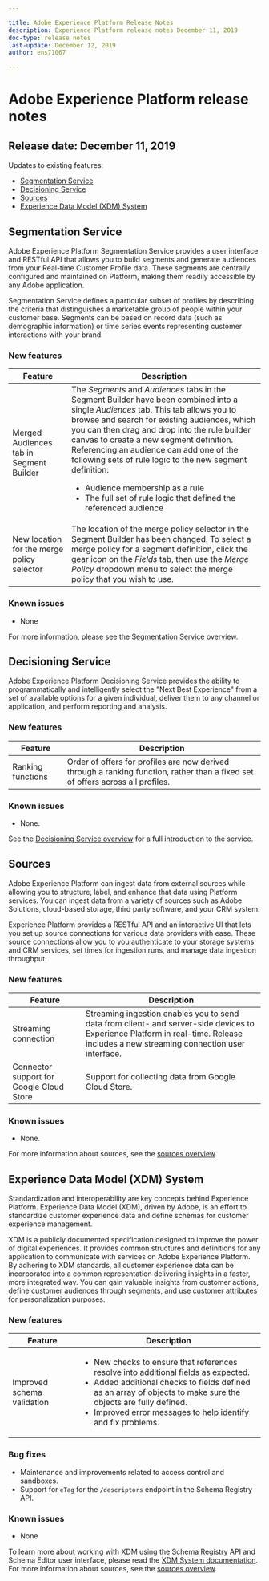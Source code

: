 ```yaml
---

title: Adobe Experience Platform Release Notes
description: Experience Platform release notes December 11, 2019
doc-type: release notes
last-update: December 12, 2019
author: ens71067

---
```


# Adobe Experience Platform release notes 
## Release date: December 11, 2019

Updates to existing features:
* [Segmentation Service](#segmentation-service)
* [Decisioning Service](#decisioning-service)
* [Sources](#sources)
* [Experience Data Model (XDM) System](#experience-data-model-xdm-system)

## Segmentation Service

Adobe Experience Platform Segmentation Service provides a user interface and RESTful API that allows you to build segments and generate audiences from your Real-time Customer Profile data. These segments are centrally configured and maintained on Platform, making them readily accessible by any Adobe application.

Segmentation Service defines a particular subset of profiles by describing the criteria that distinguishes a marketable group of people within your customer base. Segments can be based on record data (such as demographic information) or time series events representing customer interactions with your brand.

### New features

Feature | Description
--- | ---
Merged Audiences tab in Segment Builder | The _Segments_ and _Audiences_ tabs in the Segment Builder have been combined into a single _Audiences_ tab. This tab allows you to browse and search for existing audiences, which you can then drag and drop into the rule builder canvas to create a new segment definition. Referencing an audience can add one of the following sets of rule logic to the new segment definition:<br><ul><li>Audience membership as a rule</li><li>The full set of rule logic that defined the referenced audience</li></ul>
New location for the merge policy selector | The location of the merge policy selector in the Segment Builder has been changed. To select a merge policy for a segment definition, click the gear icon on the _Fields_ tab, then use the _Merge Policy_ dropdown menu to select the merge policy that you wish to use.

### Known issues

* None

For more information, please see the [Segmentation Service overview](../segmentation_overview/segmentation-overview.md).

## Decisioning Service

Adobe Experience Platform Decisioning Service provides the ability to programmatically and intelligently select the "Next Best Experience" from a set of available options for a given individual, deliver them to any channel or application, and perform reporting and analysis.

### New features

| Feature    | Description  |
| -----------| ---------- |
| Ranking functions | Order of offers for profiles are now derived through a ranking function, rather than a fixed set of offers across all profiles. |

### Known issues

* None.

See the [Decisioning Service overview](../../../api-specification/markdown/narrative/technical_overview/decisioning-overview/decisioning-service-overview.md) for a full introduction to the service.

## Sources

Adobe Experience Platform can ingest data from external sources while allowing you to structure, label, and enhance that data using Platform services. You can ingest data from a variety of sources such as Adobe Solutions, cloud-based storage, third party software, and your CRM system.

Experience Platform provides a RESTful API and an interactive UI that lets you set up source connections for various data providers with ease. These source connections allow you to you authenticate to your storage systems and CRM services, set times for ingestion runs, and manage data ingestion throughput.

### New features

| Feature    | Description  |
| ---------- | ------------ |
| Streaming connection | Streaming ingestion enables you to send data from client- and server-side devices to Experience Platform in real-time. Release includes a new streaming connection user interface. |
| Connector support for Google Cloud Store | Support for collecting data from Google Cloud Store. |

### Known issues

* None.

For more information about sources, see the [sources overview](../../../api-specification/markdown/narrative/technical_overview/acp_connectors_overview/acp-connectors-overview.md).

## Experience Data Model (XDM) System

Standardization and interoperability are key concepts behind Experience Platform. Experience Data Model (XDM), driven by Adobe, is an effort to standardize customer experience data and define schemas for customer experience management.

XDM is a publicly documented specification designed to improve the power of digital experiences. It provides common structures and definitions for any application to communicate with services on Adobe Experience Platform. By adhering to XDM standards, all customer experience data can be incorporated into a common representation delivering insights in a faster, more integrated way. You can gain valuable insights from customer actions, define customer audiences through segments, and use customer attributes for personalization purposes.

### New features

Feature | Description
--- | ---
Improved schema validation| <ul><li>New checks to ensure that references resolve into additional fields as expected.</li><li>Added additional checks to fields defined as an array of objects to make sure the objects are fully defined.</li><li>Improved error messages to help identify and fix problems.</li></ul>

### Bug fixes

* Maintenance and improvements related to access control and sandboxes.
* Support for `eTag` for the `/descriptors` endpoint in the Schema Registry API.

### Known issues

* None

To learn more about working with XDM using the Schema Registry API and Schema Editor user interface, please read the [XDM System documentation](../../../api-specification/markdown/narrative/technical_overview/schema_registry/xdm_system/xdm_system_in_experience_platform.md).
For more information about sources, see the [sources overview](../../../api-specification/markdown/narrative/technical_overview/acp_connectors_overview/acp-connectors-overview.md).
